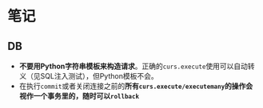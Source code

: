 # 笔记
## DB
- **不要用Python字符串模板来构造请求**。正确的`curs.execute`使用可以自动转义（见SQL注入测试），但Python模板不会。
- 在执行`commit`或者关闭连接之前的**所有`curs.execute/executemany`的操作会视作一个事务里的，随时可以`rollback`**
